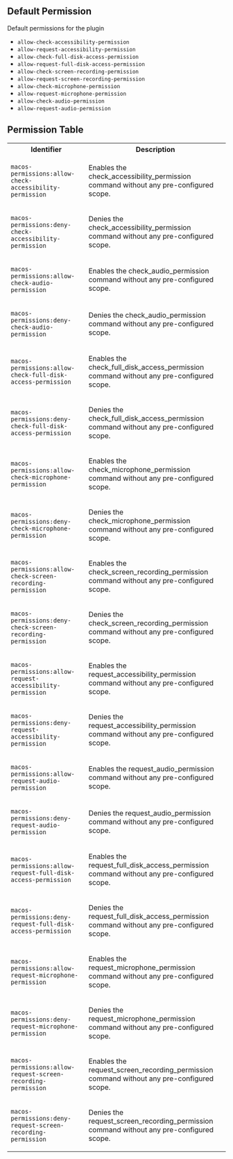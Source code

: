 ## Default Permission

Default permissions for the plugin

- `allow-check-accessibility-permission`
- `allow-request-accessibility-permission`
- `allow-check-full-disk-access-permission`
- `allow-request-full-disk-access-permission`
- `allow-check-screen-recording-permission`
- `allow-request-screen-recording-permission`
- `allow-check-microphone-permission`
- `allow-request-microphone-permission`
- `allow-check-audio-permission`
- `allow-request-audio-permission`

## Permission Table

<table>
<tr>
<th>Identifier</th>
<th>Description</th>
</tr>


<tr>
<td>

`macos-permissions:allow-check-accessibility-permission`

</td>
<td>

Enables the check_accessibility_permission command without any pre-configured scope.

</td>
</tr>

<tr>
<td>

`macos-permissions:deny-check-accessibility-permission`

</td>
<td>

Denies the check_accessibility_permission command without any pre-configured scope.

</td>
</tr>

<tr>
<td>

`macos-permissions:allow-check-audio-permission`

</td>
<td>

Enables the check_audio_permission command without any pre-configured scope.

</td>
</tr>

<tr>
<td>

`macos-permissions:deny-check-audio-permission`

</td>
<td>

Denies the check_audio_permission command without any pre-configured scope.

</td>
</tr>

<tr>
<td>

`macos-permissions:allow-check-full-disk-access-permission`

</td>
<td>

Enables the check_full_disk_access_permission command without any pre-configured scope.

</td>
</tr>

<tr>
<td>

`macos-permissions:deny-check-full-disk-access-permission`

</td>
<td>

Denies the check_full_disk_access_permission command without any pre-configured scope.

</td>
</tr>

<tr>
<td>

`macos-permissions:allow-check-microphone-permission`

</td>
<td>

Enables the check_microphone_permission command without any pre-configured scope.

</td>
</tr>

<tr>
<td>

`macos-permissions:deny-check-microphone-permission`

</td>
<td>

Denies the check_microphone_permission command without any pre-configured scope.

</td>
</tr>

<tr>
<td>

`macos-permissions:allow-check-screen-recording-permission`

</td>
<td>

Enables the check_screen_recording_permission command without any pre-configured scope.

</td>
</tr>

<tr>
<td>

`macos-permissions:deny-check-screen-recording-permission`

</td>
<td>

Denies the check_screen_recording_permission command without any pre-configured scope.

</td>
</tr>

<tr>
<td>

`macos-permissions:allow-request-accessibility-permission`

</td>
<td>

Enables the request_accessibility_permission command without any pre-configured scope.

</td>
</tr>

<tr>
<td>

`macos-permissions:deny-request-accessibility-permission`

</td>
<td>

Denies the request_accessibility_permission command without any pre-configured scope.

</td>
</tr>

<tr>
<td>

`macos-permissions:allow-request-audio-permission`

</td>
<td>

Enables the request_audio_permission command without any pre-configured scope.

</td>
</tr>

<tr>
<td>

`macos-permissions:deny-request-audio-permission`

</td>
<td>

Denies the request_audio_permission command without any pre-configured scope.

</td>
</tr>

<tr>
<td>

`macos-permissions:allow-request-full-disk-access-permission`

</td>
<td>

Enables the request_full_disk_access_permission command without any pre-configured scope.

</td>
</tr>

<tr>
<td>

`macos-permissions:deny-request-full-disk-access-permission`

</td>
<td>

Denies the request_full_disk_access_permission command without any pre-configured scope.

</td>
</tr>

<tr>
<td>

`macos-permissions:allow-request-microphone-permission`

</td>
<td>

Enables the request_microphone_permission command without any pre-configured scope.

</td>
</tr>

<tr>
<td>

`macos-permissions:deny-request-microphone-permission`

</td>
<td>

Denies the request_microphone_permission command without any pre-configured scope.

</td>
</tr>

<tr>
<td>

`macos-permissions:allow-request-screen-recording-permission`

</td>
<td>

Enables the request_screen_recording_permission command without any pre-configured scope.

</td>
</tr>

<tr>
<td>

`macos-permissions:deny-request-screen-recording-permission`

</td>
<td>

Denies the request_screen_recording_permission command without any pre-configured scope.

</td>
</tr>
</table>
